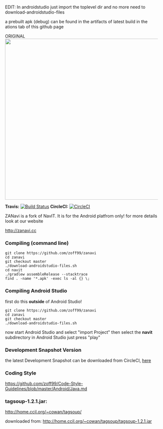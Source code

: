 EDIT:
In androidstudio just import the toplevel dir and no more need to download-androidstudio-files

a prebuilt apk (debug) can be found in the artifacts of latest build in the ations tab of this github page


ORIGINAL
<img src="https://cloud.githubusercontent.com/assets/16841860/23113427/4eb1e016-f738-11e6-9b71-7503210245a4.png" width="530" />

**Travis:** [![Build Status](https://travis-ci.org/zoff99/zanavi.png?branch=master)](https://travis-ci.org/zoff99/zanavi/branches)
**CircleCI:** [![CircleCI](https://circleci.com/gh/zoff99/zanavi/tree/master.png?style=badge)](https://circleci.com/gh/zoff99/zanavi/tree/master)

ZANavi is a fork of NavIT. It is for the Android platfrom only!
for more details look at our website

http://zanavi.cc

### Compiling (command line)
```
git clone https://github.com/zoff99/zanavi
cd zanavi
git checkout master
./download-androidstudio-files.sh
cd navit
./gradlew assembleRelease --stacktrace
find . -name '*.apk' -exec ls -al {} \;
```

### Compiling Android Studio
first do this **outside** of Android Studio!
```
git clone https://github.com/zoff99/zanavi
cd zanavi
git checkout master
./download-androidstudio-files.sh
```
now start Android Studio and select "import Project" then select the **navit** subdirectory
in Android Studio just press "play"

### Development Snapshot Version
the latest Development Snapshot can be downloaded from CircleCI, [here](https://circleci.com/api/v1/project/zoff99/zanavi/latest/artifacts/0/$CIRCLE_ARTIFACTS/zanavi.apk?filter=successful&branch=master)

### Coding Style
https://github.com/zoff99/Code-Style-Guidelines/blob/master/Android/Java.md

### tagsoup-1.2.1.jar:
http://home.ccil.org/~cowan/tagsoup/

downloaded from: http://home.ccil.org/~cowan/tagsoup/tagsoup-1.2.1.jar



